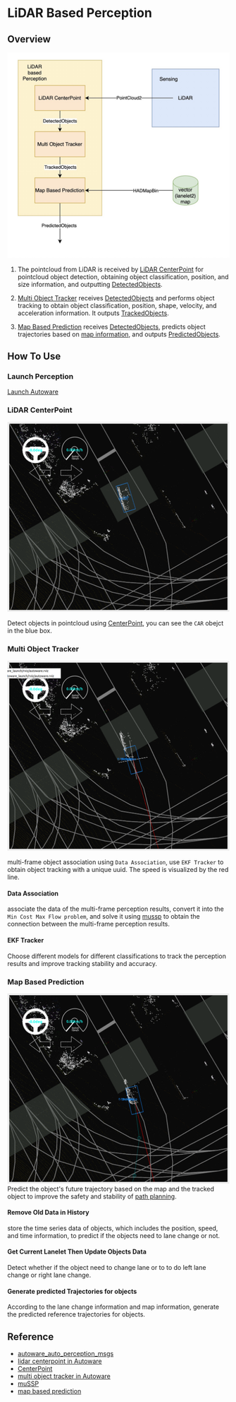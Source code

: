 # LiDAR Based Perception

## Overview
![lidar_based_perception_1](./images/lidar_based_perception_1.jpg)

1. The pointcloud from LiDAR is received by [LiDAR CenterPoint](https://github.com/autowarefoundation/autoware.universe/tree/main/perception/lidar_centerpoint) for pointcloud object detection, obtaining object classification, position, and size information, and outputting [DetectedObjects](https://github.com/tier4/autoware_auto_msgs/blob/tier4/main/autoware_auto_perception_msgs/msg/DetectedObjects.idl).

2. [Multi Object Tracker](https://github.com/autowarefoundation/autoware.universe/tree/main/perception/multi_object_tracker) receives [DetectedObjects](https://github.com/tier4/autoware_auto_msgs/blob/tier4/main/autoware_auto_perception_msgs/msg/DetectedObjects.idl) and performs object tracking to obtain object classification, position, shape, velocity, and acceleration information. It outputs [TrackedObjects](https://github.com/tier4/autoware_auto_msgs/blob/tier4/main/autoware_auto_perception_msgs/msg/TrackedObjects.idl).

3. [Map Based Prediction](https://github.com/autowarefoundation/autoware.universe/tree/main/perception/map_based_prediction) receives [DetectedObjects](https://github.com/tier4/autoware_auto_msgs/blob/tier4/main/autoware_auto_perception_msgs/msg/DetectedObjects.idl), predicts object trajectories based on [map information](../mapping/lanelet2-map.md), and outputs [PredictedObjects](https://github.com/tier4/autoware_auto_msgs/blob/tier4/main/autoware_auto_perception_msgs/msg/PredictedObjects.idl).

## How To Use

### Launch Perception 
[Launch Autoware](./launch-autoware.md)

### LiDAR CenterPoint
![lidar_based_perception_2](./images/lidar_based_perception_2.png)

Detect objects in pointcloud using [CenterPoint](https://github.com/tianweiy/CenterPoint), you can see the `CAR` obejct in the blue box.

### Multi Object Tracker
![lidar_based_perception_3](./images/lidar_based_perception_3.png)

multi-frame object association using `Data Association`, use `EKF Tracker` to obtain object tracking with a unique uuid. The speed is visualized by the red line.

#### Data Association
associate the data of the multi-frame perception results, convert it into the `Min Cost Max Flow problem`, and solve it using [mussp](https://github.com/yu-lab-vt/muSSP) to obtain the connection between the multi-frame perception results.

#### EKF Tracker
Choose different models for different classifications to track the perception results and improve tracking stability and accuracy.

### Map Based Prediction
![lidar_based_perception_4](./images/lidar_based_perception_4.png)
Predict the object's future trajectory based on the map and the tracked object to improve the safety and stability of [path planning](./lane-driving.md).

#### Remove Old Data in History

store the time series data of objects, which includes the position, speed, and time information, to predict if the objects need to lane change or not.

#### Get Current Lanelet Then Update Objects Data

Detect whether if the object need to change lane or to to do left lane change or right lane change.

#### Generate predicted Trajectories for objects

According to the lane change information and map information, generate the predicted reference trajectories for objects.

## Reference

- [autoware_auto_perception_msgs](https://github.com/tier4/autoware_auto_msgs/tree/tier4/main/autoware_auto_perception_msgs/msg)
- [lidar centerpoint in Autoware](https://github.com/autowarefoundation/autoware.universe/tree/main/perception/lidar_centerpoint)
- [CenterPoint](https://github.com/tianweiy/CenterPoint)
- [multi object tracker in Autoware](https://github.com/autowarefoundation/autoware.universe/tree/main/perception/multi_object_tracker)
- [muSSP](https://github.com/yu-lab-vt/muSSP)
- [map based prediction](https://github.com/autowarefoundation/autoware.universe/tree/main/perception/map_based_prediction)

